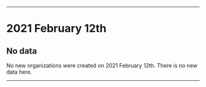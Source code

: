 
***

# 2021 February 12th

## No data

No new organizations were created on 2021 February 12th. There is no new data here.

***
